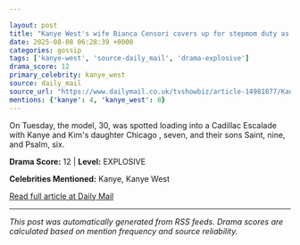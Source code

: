 ```yaml
---

layout: post
title: "Kanye West's wife Bianca Censori covers up for stepmom duty as she takes rapper's kids out in LA"
date: 2025-08-08 06:28:39 +0000
categories: gossip
tags: ['kanye-west', 'source-daily_mail', 'drama-explosive']
drama_score: 12
primary_celebrity: kanye_west
source: daily_mail
source_url: "https://www.dailymail.co.uk/tvshowbiz/article-14981877/Kanye-West-wife-Bianca-Censori-stepmom-duty-kids-LA.html?ns_mchannel=rss&ito=1490&ns_campaign=1490"
mentions: {'kanye': 4, 'kanye_west': 8}
---
```



On Tuesday, the model, 30, was spotted loading into a Cadillac Escalade with Kanye and Kim's daughter Chicago , seven, and their sons Saint, nine, and Psalm, six.

**Drama Score:** 12 | **Level:** EXPLOSIVE

**Celebrities Mentioned:** Kanye, Kanye West

[Read full article at Daily Mail](https://www.dailymail.co.uk/tvshowbiz/article-14981877/Kanye-West-wife-Bianca-Censori-stepmom-duty-kids-LA.html?ns_mchannel=rss&ito=1490&ns_campaign=1490)

---


*This post was automatically generated from RSS feeds. Drama scores are calculated based on mention frequency and source reliability.*
